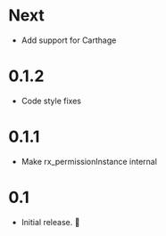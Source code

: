 # Next
- Add support for Carthage

# 0.1.2
- Code style fixes

# 0.1.1
- Make rx_permissionInstance internal

# 0.1
- Initial release. 🎉
